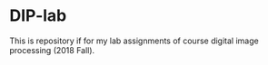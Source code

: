 # DIP-lab

This is repository if for my lab assignments of course digital image processing (2018 Fall).
